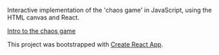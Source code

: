 Interactive implementation of the 'chaos game' in JavaScript, using the HTML canvas and React.

[Intro to the chaos game](https://medium.com/@nnwilliams8/the-chaos-game-in-javascript-69af056c6ec)

This project was bootstrapped with [Create React App](https://github.com/facebookincubator/create-react-app).

